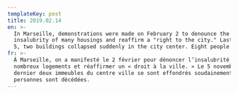 ```yaml
---
templateKey: post
title: 2019.02.14
en: >-
  In Marseille, demonstrations were made on February 2 to denounce the
  insalubrity of many housings and reaffirm a "right to the city." Last November
  5, two buildings collapsed suddenly in the city center. Eight people died.
fr: >-
  À Marseille, on a manifesté le 2 février pour dénoncer l’insalubrité de
  nombreux logements et réaffirmer un « droit à la ville. » Le 5 novembre
  dernier deux immeubles du centre ville se sont effondrés soudainement. Huit
  personnes sont décédées.
---
```


